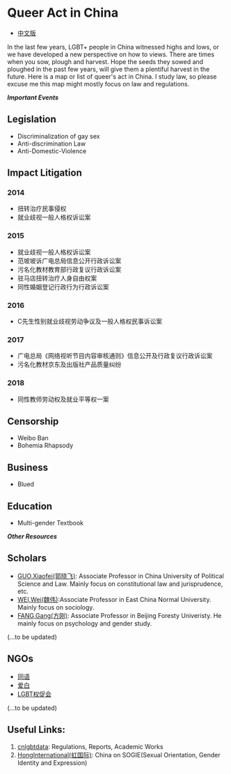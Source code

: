 # Queer Act in China

* [中文版](./README_CN.md)

In the last few years, LGBT+ people in China witnessed highs and lows, or we have developed a new perspective on how to views. There are times when you sow, plough and harvest. Hope the seeds they sowed and ploughed in the past few years, will give them a plentiful harvest in the future. Here is a map or list of queer's act in China. I study law, so please excuse me this map might mostly focus on law and regulations.

_**Important Events**_


## Legislation
* Discriminalization of gay sex
* Anti-discrimination Law
* Anti-Domestic-Violence

## Impact Litigation
### 2014
* 扭转治疗民事侵权
* 就业歧视一般人格权诉讼案
### 2015
* 就业歧视一般人格权诉讼案
* 范坡坡诉广电总局信息公开行政诉讼案
* 污名化教材教育部行政复议行政诉讼案
* 驻马店扭转治疗人身自由权案
* 同性婚姻登记行政行为行政诉讼案
### 2016
* C先生性别就业歧视劳动争议及一般人格权民事诉讼案
### 2017
* 广电总局《网络视听节目内容审核通则》信息公开及行政复议行政诉讼案
* 污名化教材京东及出版社产品质量纠纷
### 2018
* 同性教师劳动权及就业平等权一案


## Censorship
* Weibo Ban
* Bohemia Rhapsody

## Business
* Blued

## Education
* Multi-gender Textbook



_**Other Resources**_


## Scholars
* [GUO,Xiaofei(郭晓飞)](http://fxy.cupl.edu.cn/info/1091/2610.htm): Associate Professor in China University of Political Science and Law. Mainly focus on constitutional law and jurisprudence, etc.
* [WEI,Wei(魏伟)](https://www.douban.com/note/558790908/):Associate Professor in East China Normal University. Mainly focus on sociology.
* [FANG,Gang(方刚)](https://baike.baidu.com/item/方刚/9478294?fr=aladdin): Associate Professor in Beijing Foresty Univeristy. He mainly focus on psychology and gender study.

 (...to be updated)

## NGOs

* [同语](http://mp.weixin.qq.com/profile?src=3&timestamp=1556127745&ver=1&signature=c4u9Qss7WdRLhayYJWZOLXQZAHRWEAAycQSlN6u00I1QLCLLF0670U4iDzK7js1J2Z13DnJRA7IjLgEFnAAzmw==)
* [爱白](http://mp.weixin.qq.com/profile?src=3&timestamp=1556128068&ver=1&signature=yju9ejIXaXFfipNr6poCDEKulHGx2LZwnrED304MJ*yVi1Y8m1w3lJVIORWzhNBcgXio5zdTgQIA*bBJ44XjaQ==)
* [LGBT权促会](http://mp.weixin.qq.com/profile?src=3&timestamp=1556128118&ver=1&signature=nV3D416zEDlX-ye-yFgc0IdjeNdN1mpPH1HIawjcHJDcGBtGjHdacxV3Tktx3Oa019EastHDUQUu-VeD53Bbpg==)

(...to be updated)

## Useful Links:

1. [cnlgbtdata](https://cnlgbtdata.com/): Regulations, Reports, Academic Works
2. [HongInternational(虹国际)](http://rainbowun.org): China on SOGIE(Sexual Orientation, Gender Identity and Expression)
